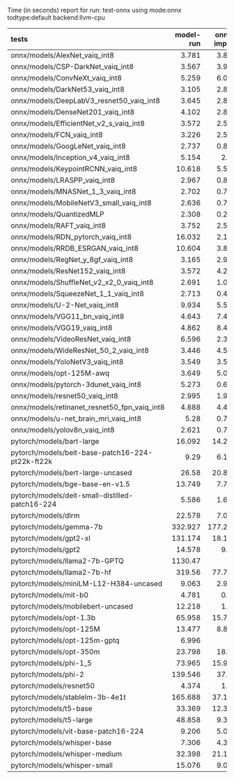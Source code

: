 Time (in seconds) report for run: test-onnx using mode:onnx todtype:default backend:llvm-cpu

| tests                                            |   model-run |   onnx-import |   torch-mlir |   iree-compile |   inference |
|:-------------------------------------------------|------------:|--------------:|-------------:|---------------:|------------:|
| onnx/models/AlexNet_vaiq_int8                    |       3.781 |         3.841 |            0 |          5.158 |       0.458 |
| onnx/models/CSP-DarkNet_vaiq_int8                |       3.567 |         3.917 |            0 |          8.897 |       0.391 |
| onnx/models/ConvNeXt_vaiq_int8                   |       5.259 |         6.056 |            0 |         17.884 |       0.96  |
| onnx/models/DarkNet53_vaiq_int8                  |       3.105 |         2.836 |            0 |          8.268 |       0.473 |
| onnx/models/DeepLabV3_resnet50_vaiq_int8         |       3.645 |         2.822 |            0 |          1.35  |       0     |
| onnx/models/DenseNet201_vaiq_int8                |       4.102 |         2.825 |            0 |         29.407 |       0.31  |
| onnx/models/EfficientNet_v2_s_vaiq_int8          |       3.572 |         2.531 |            0 |         17.366 |       0.32  |
| onnx/models/FCN_vaiq_int8                        |       3.226 |         2.553 |            0 |          1.197 |       0     |
| onnx/models/GoogLeNet_vaiq_int8                  |       2.737 |         0.822 |            0 |          9.178 |       0.18  |
| onnx/models/Inception_v4_vaiq_int8               |       5.154 |         2.89  |            0 |          1.274 |       0     |
| onnx/models/KeypointRCNN_vaiq_int8               |      10.618 |         5.568 |            0 |          1.763 |       0     |
| onnx/models/LRASPP_vaiq_int8                     |       2.967 |         0.823 |            0 |          0.264 |       0     |
| onnx/models/MNASNet_1_3_vaiq_int8                |       2.702 |         0.792 |            0 |          6.633 |       0.161 |
| onnx/models/MobileNetV3_small_vaiq_int8          |       2.636 |         0.733 |            0 |          7.754 |       0.118 |
| onnx/models/QuantizedMLP                         |       2.308 |         0.288 |            0 |          0.948 |       0.069 |
| onnx/models/RAFT_vaiq_int8                       |       3.752 |         2.514 |            0 |          0.218 |       0     |
| onnx/models/RDN_pytorch_vaiq_int8                |      16.032 |         2.125 |            0 |         10.001 |      78.959 |
| onnx/models/RRDB_ESRGAN_vaiq_int8                |      10.604 |         3.849 |            0 |          0.719 |       0     |
| onnx/models/RegNet_y_8gf_vaiq_int8               |       3.165 |         2.983 |            0 |         11.061 |       1.088 |
| onnx/models/ResNet152_vaiq_int8                  |       3.572 |         4.286 |            0 |         14.48  |       0.519 |
| onnx/models/ShuffleNet_v2_x2_0_vaiq_int8         |       2.691 |         1.004 |            0 |          0.411 |       0     |
| onnx/models/SqueezeNet_1_1_vaiq_int8             |       2.713 |         0.465 |            0 |          4.97  |       0.184 |
| onnx/models/U-2-Net_vaiq_int8                    |       9.934 |         5.554 |            0 |          1.511 |       0     |
| onnx/models/VGG11_bn_vaiq_int8                   |       4.643 |         7.445 |            0 |          9.181 |       0.753 |
| onnx/models/VGG19_vaiq_int8                      |       4.862 |         8.458 |            0 |         10.381 |       0.85  |
| onnx/models/VideoResNet_vaiq_int8                |       6.596 |         2.304 |            0 |          1.207 |       0     |
| onnx/models/WideResNet_50_2_vaiq_int8            |       3.446 |         4.547 |            0 |          9.319 |       0.606 |
| onnx/models/YoloNetV3_vaiq_int8                  |       3.549 |         3.543 |            0 |          1.74  |       0     |
| onnx/models/opt-125M-awq                         |       3.649 |         5.084 |            0 |          2.185 |       0     |
| onnx/models/pytorch-3dunet_vaiq_int8             |       5.273 |         0.611 |            0 |          0.283 |       0     |
| onnx/models/resnet50_vaiq_int8                   |       2.995 |         1.908 |            0 |          7.219 |       0.28  |
| onnx/models/retinanet_resnet50_fpn_vaiq_int8     |       4.888 |         4.489 |            0 |          1.601 |       0     |
| onnx/models/u-net_brain_mri_vaiq_int8            |       5.28  |         0.748 |            0 |          4.219 |       4.137 |
| onnx/models/yolov8n_vaiq_int8                    |       2.621 |         0.777 |            0 |          0.261 |       0     |
| pytorch/models/bart-large                        |      16.092 |        14.207 |            0 |          7.29  |       0     |
| pytorch/models/beit-base-patch16-224-pt22k-ft22k |       9.29  |         6.194 |            0 |          3.589 |       0     |
| pytorch/models/bert-large-uncased                |      26.58  |        20.875 |            0 |         24.941 |       1.464 |
| pytorch/models/bge-base-en-v1.5                  |      13.749 |         7.787 |            0 |         11.219 |       0.676 |
| pytorch/models/deit-small-distilled-patch16-224  |       5.586 |         1.638 |            0 |          1.273 |       0     |
| pytorch/models/dlrm                              |      22.578 |         7.037 |            0 |          0.104 |       0     |
| pytorch/models/gemma-7b                          |     332.927 |       177.256 |            0 |          1.571 |       0     |
| pytorch/models/gpt2-xl                           |     131.174 |        18.198 |            0 |          0.105 |       0     |
| pytorch/models/gpt2                              |      14.578 |         9.06  |            0 |         11.461 |       0.777 |
| pytorch/models/llama2-7b-GPTQ                    |    1130.47  |         0     |            0 |          0     |       0     |
| pytorch/models/llama2-7b-hf                      |     319.56  |        77.796 |            0 |          0.123 |       0     |
| pytorch/models/miniLM-L12-H384-uncased           |       9.063 |         2.959 |            0 |          6.436 |       0.283 |
| pytorch/models/mit-b0                            |       4.781 |         0.58  |            0 |          0.296 |       0     |
| pytorch/models/mobilebert-uncased                |      12.218 |         1.92  |            0 |          0.878 |       0     |
| pytorch/models/opt-1.3b                          |      65.958 |        15.716 |            0 |          0.109 |       0     |
| pytorch/models/opt-125M                          |      13.477 |         8.886 |            0 |          4.722 |       0     |
| pytorch/models/opt-125m-gptq                     |       6.996 |         0     |            0 |          0     |       0     |
| pytorch/models/opt-350m                          |      23.798 |        18.75  |            0 |          9.858 |       0     |
| pytorch/models/phi-1_5                           |      73.965 |        15.944 |            0 |          0.103 |       0     |
| pytorch/models/phi-2                             |     139.546 |        37.11  |            0 |          0.107 |       0     |
| pytorch/models/resnet50                          |       4.374 |         1.73  |            0 |          5.103 |       0.295 |
| pytorch/models/stablelm-3b-4e1t                  |     165.688 |        37.185 |            0 |          0.116 |       0     |
| pytorch/models/t5-base                           |      33.369 |        12.352 |            0 |          7.244 |       0     |
| pytorch/models/t5-large                          |      48.858 |         9.342 |            0 |          0.105 |       0     |
| pytorch/models/vit-base-patch16-224              |       9.206 |         5.005 |            0 |          3.089 |       0     |
| pytorch/models/whisper-base                      |       7.306 |         4.328 |            0 |          2.215 |       0     |
| pytorch/models/whisper-medium                    |      32.398 |        21.162 |            0 |         11.655 |       0     |
| pytorch/models/whisper-small                     |      15.076 |         9.089 |            0 |          4.724 |       0     |
